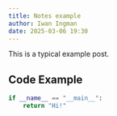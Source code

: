 ```yaml
---
title: Notes example
author: Iwan Ingman
date: 2025-03-06 19:30
---
```


This is a typical example post.

## Code Example
```python
if __name__ == "__main__":
    return "Hi!"
```